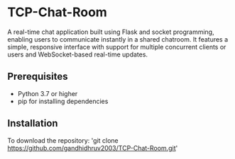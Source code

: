 # TCP-Chat-Room
A real-time chat application built using Flask and socket programming, enabling users to communicate instantly in a shared chatroom. It features a simple, responsive interface with support for multiple concurrent clients or users and WebSocket-based real-time updates.

## Prerequisites 

- Python 3.7 or higher
- pip for installing dependencies

## Installation 

To download the repository:
'git clone https://github.com/gandhidhruv2003/TCP-Chat-Room.git'
